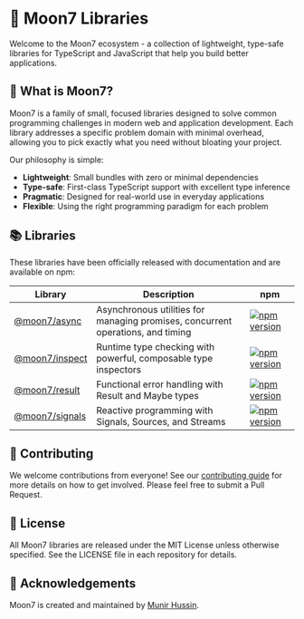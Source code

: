 # 🌙 Moon7 Libraries

Welcome to the Moon7 ecosystem - a collection of lightweight, type-safe libraries for TypeScript and JavaScript that help you build better applications.

## 💫 What is Moon7?

Moon7 is a family of small, focused libraries designed to solve common programming challenges in modern web and application development. Each library addresses a specific problem domain with minimal overhead, allowing you to pick exactly what you need without bloating your project.

Our philosophy is simple:
- **Lightweight**: Small bundles with zero or minimal dependencies
- **Type-safe**: First-class TypeScript support with excellent type inference
- **Pragmatic**: Designed for real-world use in everyday applications
- **Flexible**: Using the right programming paradigm for each problem

## 📚 Libraries

These libraries have been officially released with documentation and are available on npm:

| Library                                                     | Description                                                                     | npm                                                                                                             |
| ----------------------------------------------------------- | ------------------------------------------------------------------------------- | --------------------------------------------------------------------------------------------------------------- |
| [@moon7/async](https://github.com/moon7-io/moon7-async)     | Asynchronous utilities for managing promises, concurrent operations, and timing | [![npm version](https://img.shields.io/npm/v/@moon7/async.svg)](https://www.npmjs.com/package/@moon7/async)     |
| [@moon7/inspect](https://github.com/moon7-io/moon7-inspect) | Runtime type checking with powerful, composable type inspectors                 | [![npm version](https://img.shields.io/npm/v/@moon7/inspect.svg)](https://www.npmjs.com/package/@moon7/inspect) |
| [@moon7/result](https://github.com/moon7-io/moon7-result)   | Functional error handling with Result and Maybe types                           | [![npm version](https://img.shields.io/npm/v/@moon7/result.svg)](https://www.npmjs.com/package/@moon7/result)   |
| [@moon7/signals](https://github.com/moon7-io/moon7-signals) | Reactive programming with Signals, Sources, and Streams                         | [![npm version](https://img.shields.io/npm/v/@moon7/signals.svg)](https://www.npmjs.com/package/@moon7/signals) |

## 🤝 Contributing

We welcome contributions from everyone! See our [contributing guide](https://github.com/moon7-io/.github/blob/main/CONTRIBUTING.md) for more details on how to get involved. Please feel free to submit a Pull Request.

## 📝 License

All Moon7 libraries are released under the MIT License unless otherwise specified. See the LICENSE file in each repository for details.

## 🙏 Acknowledgements

Moon7 is created and maintained by [Munir Hussin](https://github.com/profound7).
